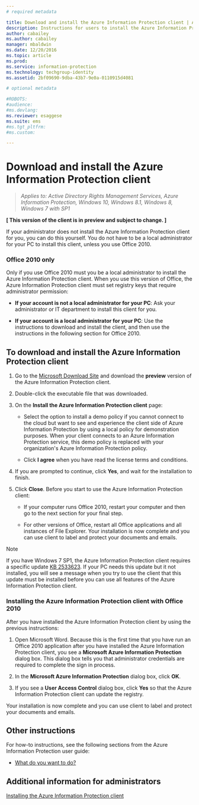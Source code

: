 ```yaml
---
# required metadata

title: Download and install the Azure Information Protection client | Azure Information Protection
description: Instructions for users to install the Azure Information Protection client for Windows, so that you can classify and protect your documents and emails. 
author: cabailey
ms.author: cabailey
manager: mbaldwin
ms.date: 12/20/2016
ms.topic: article
ms.prod:
ms.service: information-protection
ms.technology: techgroup-identity
ms.assetid: 2bf09690-9dba-43b7-9e0a-0110915d4081

# optional metadata

#ROBOTS:
#audience:
#ms.devlang:
ms.reviewer: esaggese
ms.suite: ems
#ms.tgt_pltfrm:
#ms.custom:

---
```


# Download and install the Azure Information Protection client

>*Applies to: Active Directory Rights Management Services, Azure Information Protection, Windows 10, Windows 8.1, Windows 8, Windows 7 with SP1*

**[ This version of the client is in preview and subject to change. ]**

If your administrator does not install the Azure Information Protection client for you, you can do this yourself. You do not have to be a local administrator for your PC to install this client, unless you use Office 2010. 

### Office 2010 only

Only if you use Office 2010 must you be a local administrator to install the Azure Information Protection client. When you use this version of Office, the Azure Information Protection client must set registry keys that require administrator permission: 

- **If your account is not a local administrator for your PC**: Ask your administrator or IT department to install this client for you.

- **If your account is a local administrator for your PC**: Use the instructions to download and install the client, and then use the instructions in the following section for Office 2010.

## To download and install the Azure Information Protection client

1.  Go to the [Microsoft Download Site](https://www.microsoft.com/en-us/download/details.aspx?id=53018) and download the **preview** version of the Azure Information Protection client.

2. Double-click the executable file that was downloaded. 

3. On the **Install the Azure Information Protection client** page: 
    
    - Select the option to install a demo policy if you cannot connect to the cloud but want to see and experience the client side of Azure Information Protection by using a local policy for demonstration purposes. When your client connects to an Azure Information Protection service, this demo policy is replaced with your organization's Azure Information Protection policy.
    
    - Click **I agree** when you have read the license terms and conditions.

4. If you are prompted to continue, click **Yes**, and wait for the installation to finish.

3. Click **Close**. Before you start to use the Azure Information Protection client:

    - If your computer runs Office 2010, restart your computer and then go to the next section for your final step.
    
    - For other versions of Office, restart all Office applications and all instances of File Explorer. Your installation is now complete and you can use client to label and protect your documents and emails.

> [!NOTE]
> If you have Windows 7 SP1, the Azure Information Protection client requires a specific update [KB 2533623](https://support.microsoft.com/en-us/kb/2533623). If your PC needs this update but it not installed, you will see a message when you try to use the client that this update must be installed before you can use all features of the Azure Information Protection client.

### Installing the Azure Information Protection client with Office 2010

After you have installed the Azure Information Protection client by using the previous instructions:

1. Open Microsoft Word. Because this is the first time that you have run an Office 2010 application after you have installed the Azure Information Protection client, you see a **Microsoft Azure Information Protection** dialog box. This dialog box tells you that administrator credentials are required to complete the sign in process.

2. In the **Microsoft Azure Information Protection** dialog box, click **OK**.

2. If you see a **User Access Control** dialog box, click **Yes** so that the Azure Information Protection client can update the registry.

Your installation is now complete and you can use client to label and protect your documents and emails.

## Other instructions
For how-to instructions, see the following sections from the Azure Information Protection user guide:

-   [What do you want to do?](client-user-guide.md#what-do-you-want-to-do)

## Additional information for administrators
[Installing the Azure Information Protection client](info-protect-client.md)

